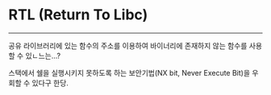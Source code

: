 # RTL (Return To Libc)

---



공유 라이브러리에 있는 함수의 주소를 이용하여 바이너리에 존재하지 않는 함수를 사용할 수 있ㄴ느는...?


스택에서 쉘을 실행시키지 못하도록 하는 보안기법(NX bit, Never Execute Bit)을 우회할 수 있다구 한당.




